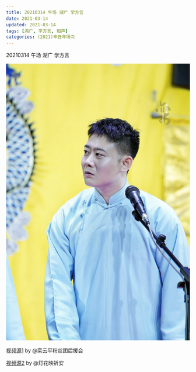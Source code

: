 ```yaml
---
title: 20210314 午场 湖广 学方言 
date: 2021-03-14
updated: 2021-03-14
tags: [湖广, 学方言, 相声] 
categories: (2021)辛丑年场次
---
```

20210314 午场 湖广 学方言 

![](https://raw.githubusercontent.com/rhenginium/image/main/007aVJ83ly1gojjup1ua8j31og2iob2b.jpg)

[视频源1](https://m.weibo.cn/6574451359/4614692879994139 ) by @栾云平粉丝团后援会

[视频源2](https://m.weibo.cn/status/4614694662570020?)  by @灯花映祈安